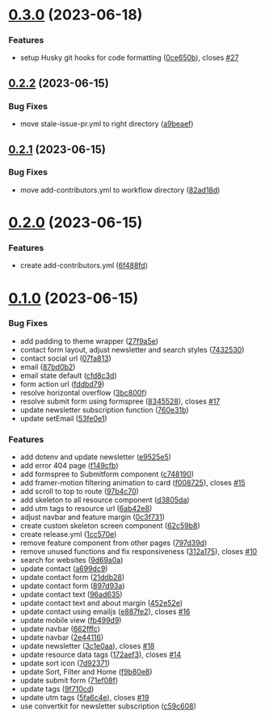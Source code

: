# [0.3.0](https://github.com/frankiefab100/Web3Collectives/compare/v0.2.2...v0.3.0) (2023-06-18)


### Features

* setup Husky git hooks for code formatting ([0ce650b](https://github.com/frankiefab100/Web3Collectives/commit/0ce650bc646ec0309df6626bf3a10f6dc0be7f5e)), closes [#27](https://github.com/frankiefab100/Web3Collectives/issues/27)



## [0.2.2](https://github.com/frankiefab100/Web3Collectives/compare/v0.2.1...v0.2.2) (2023-06-15)


### Bug Fixes

* move stale-issue-pr.yml to right directory ([a9beaef](https://github.com/frankiefab100/Web3Collectives/commit/a9beaef6ddcfcd1380aaf6158a76b48e4164a937))



## [0.2.1](https://github.com/frankiefab100/Web3Collectives/compare/v0.2.0...v0.2.1) (2023-06-15)


### Bug Fixes

* move add-contributors.yml to workflow directory ([82ad18d](https://github.com/frankiefab100/Web3Collectives/commit/82ad18d04a2064b12d0a33f3f906ebff961aef60))



# [0.2.0](https://github.com/frankiefab100/Web3Collectives/compare/v0.1.0...v0.2.0) (2023-06-15)


### Features

* create add-contributors.yml ([6f488fd](https://github.com/frankiefab100/Web3Collectives/commit/6f488fd26a2949891b2d983470e0dda933f664c5))



# [0.1.0](https://github.com/frankiefab100/Web3Collectives/compare/9d69a0a46709e3ad464917077b9df55a4eb16e74...v0.1.0) (2023-06-15)


### Bug Fixes

* add padding to theme wrapper ([27f9a5e](https://github.com/frankiefab100/Web3Collectives/commit/27f9a5e07513fbb9a6695b68cd70b97acb344ec4))
* contact form layout, adjust newsletter and search styles ([7432530](https://github.com/frankiefab100/Web3Collectives/commit/74325306c2a4d87a4a7aeb2080bd8c59539c0e3b))
* contact social url ([07fa813](https://github.com/frankiefab100/Web3Collectives/commit/07fa813b4c26918518502f4fc743fc974cac0453))
* email ([87bd0b2](https://github.com/frankiefab100/Web3Collectives/commit/87bd0b2f70af4f74637f1261586f7eab199b4544))
* email state default ([cfd8c3d](https://github.com/frankiefab100/Web3Collectives/commit/cfd8c3d8c460a3ca1550c8dc7b60a4640875fc32))
* form action url ([fddbd79](https://github.com/frankiefab100/Web3Collectives/commit/fddbd79060c8a680948463aec7d1be0ba3ad6a56))
* resolve horizontal overflow ([3bc800f](https://github.com/frankiefab100/Web3Collectives/commit/3bc800f09d7463027c58e29a2794634d0038dc87))
* resolve submit form using formspree ([8345528](https://github.com/frankiefab100/Web3Collectives/commit/8345528e3ff4b5573d2103fccd2e737aa4e6ee58)), closes [#17](https://github.com/frankiefab100/Web3Collectives/issues/17)
* update newsletter subscription function ([760e31b](https://github.com/frankiefab100/Web3Collectives/commit/760e31b10dc6eca68cc7bbae0afa837ec76e52de))
* update setEmail ([53fe0e1](https://github.com/frankiefab100/Web3Collectives/commit/53fe0e1176ebc5105b9aec0414af6fa9524858b6))


### Features

* add dotenv and update newsletter ([e9525e5](https://github.com/frankiefab100/Web3Collectives/commit/e9525e5b54ba362e1f3a5f947a7b09c7ed506a4c))
* add error 404 page ([f149cfb](https://github.com/frankiefab100/Web3Collectives/commit/f149cfb0f053102e614732a8bb62ba8d9557eef6))
* add formspree to Submitform component ([c748190](https://github.com/frankiefab100/Web3Collectives/commit/c74819090de4e7e047e7a6d578179f8e2fb9d6b8))
* add framer-motion filtering animation to card ([f008725](https://github.com/frankiefab100/Web3Collectives/commit/f008725034a7f02655f391e613479dbeb87ee50e)), closes [#15](https://github.com/frankiefab100/Web3Collectives/issues/15)
* add scroll to top to route ([97b4c70](https://github.com/frankiefab100/Web3Collectives/commit/97b4c70a2257b3e11b69569ec5e000dcbc4a5fbe))
* add skeleton to all resource component ([d3805da](https://github.com/frankiefab100/Web3Collectives/commit/d3805dae2deab094da827d8b41ee60d79bff3120))
* add utm tags to resource url ([6ab42e8](https://github.com/frankiefab100/Web3Collectives/commit/6ab42e8f94c8ff89131d6aeb91494af91b2fa0fa))
* adjust navbar and feature margin ([0c3f731](https://github.com/frankiefab100/Web3Collectives/commit/0c3f7311860c8becfc88eba75bb97ab9f7b5114d))
* create custom skeleton screen component ([62c59b8](https://github.com/frankiefab100/Web3Collectives/commit/62c59b803eaf16c5e5011c42625882a7e32c6a60))
* create release.yml ([1cc570e](https://github.com/frankiefab100/Web3Collectives/commit/1cc570e42e58dbc2d81fe981f5f874a93df3212e))
* remove feature component from other pages ([797d39d](https://github.com/frankiefab100/Web3Collectives/commit/797d39d2cb20fabd5db4046cfd5c1dbe320a015e))
* remove unused functions and fix responsiveness ([312a175](https://github.com/frankiefab100/Web3Collectives/commit/312a175f808259afe7231c41052dbd1dc792b985)), closes [#10](https://github.com/frankiefab100/Web3Collectives/issues/10)
* search for websites ([9d69a0a](https://github.com/frankiefab100/Web3Collectives/commit/9d69a0a46709e3ad464917077b9df55a4eb16e74))
* update contact ([a699dc9](https://github.com/frankiefab100/Web3Collectives/commit/a699dc9e86366367260785764f4d3a2db3b65062))
* update contact form ([21ddb28](https://github.com/frankiefab100/Web3Collectives/commit/21ddb281a904209d1ec565906d095b51b28ec310))
* update contact form ([897d93a](https://github.com/frankiefab100/Web3Collectives/commit/897d93ae5250f4ab0882e2e6c8f272d144732a31))
* update contact text ([96ad635](https://github.com/frankiefab100/Web3Collectives/commit/96ad635d3e683956da3011d43013fbf50e78c12d))
* update contact text and about margin ([452e52e](https://github.com/frankiefab100/Web3Collectives/commit/452e52e74cf3022d3565c0da7658ced4a6bf25b6))
* update contact using emailjs ([e887fe2](https://github.com/frankiefab100/Web3Collectives/commit/e887fe2bd1162820d97f48207317bc4b47afe293)), closes [#16](https://github.com/frankiefab100/Web3Collectives/issues/16)
* update mobile view ([fb499d9](https://github.com/frankiefab100/Web3Collectives/commit/fb499d9895bbd5ff5cd9a5757b7008729819f37c))
* update navbar ([662fffc](https://github.com/frankiefab100/Web3Collectives/commit/662fffcd5837476f65dbb81b95b50cb37e2b42b5))
* update navbar ([2e44116](https://github.com/frankiefab100/Web3Collectives/commit/2e441162bfb64b9ff4398aea4d4580bbc79c67f7))
* update newsletter ([3c1e0aa](https://github.com/frankiefab100/Web3Collectives/commit/3c1e0aa32c23b0cb7d255abee462d766b97cd07d)), closes [#18](https://github.com/frankiefab100/Web3Collectives/issues/18)
* update resource data tags ([172aef3](https://github.com/frankiefab100/Web3Collectives/commit/172aef37d1aacb71773a40e9e31df604d871f83a)), closes [#14](https://github.com/frankiefab100/Web3Collectives/issues/14)
* update sort icon ([7d92371](https://github.com/frankiefab100/Web3Collectives/commit/7d92371708b40791dacd22e1e78c832ad464a946))
* update Sort, Filter and Home ([f9b80e8](https://github.com/frankiefab100/Web3Collectives/commit/f9b80e853caa4ad4099019fdd80d57212193b12d))
* update submit form ([71ef08f](https://github.com/frankiefab100/Web3Collectives/commit/71ef08f292765b865e9f8a01928e692b9f017e61))
* update tags ([9f710cd](https://github.com/frankiefab100/Web3Collectives/commit/9f710cd524cfed2215e194e4f32116d308b0c694))
* update utm tags ([5fa6c4e](https://github.com/frankiefab100/Web3Collectives/commit/5fa6c4ee79f575195555a72ea0d04096d02c3b8b)), closes [#19](https://github.com/frankiefab100/Web3Collectives/issues/19)
* use convertkit for newsletter subscription ([c59c608](https://github.com/frankiefab100/Web3Collectives/commit/c59c608fd49158c31c14d7d8c888deb04807346a))



